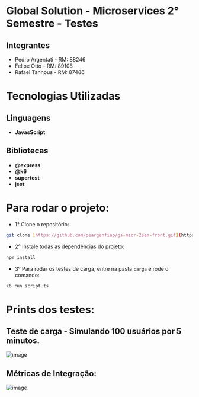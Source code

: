 # Global Solution - Microservices 2° Semestre - Testes

## Integrantes
- Pedro Argentati - RM: 88246
- Felipe Otto - RM: 89108
- Rafael Tannous - RM: 87486

# Tecnologias Utilizadas

## Linguagens
- **JavasScript**

## Bibliotecas
- **@express**
- **@k6**
- **supertest**
- **jest**

# Para rodar o projeto:

- 1° Clone o repositório:
```bash
git clone [https://github.com/peargenfiap/gs-micr-2sem-front.git](https://github.com/peargenfiap/gs-micro-tests.git)
```
- 2° Instale todas as dependências do projeto:
```bash
npm install
```
- 3° Para rodar os testes de carga, entre na pasta `carga` e rode o comando:

```bash
k6 run script.ts
```

# Prints dos testes:
## Teste de carga - Simulando 100 usuários por 5 minutos.
![image](https://github.com/peargenfiap/gs-micro-tests/assets/115407377/c5367356-1552-4b00-812b-cda63c4427f6)

## Métricas de Integração:
![image](https://github.com/peargenfiap/gs-micro-tests/assets/115407377/2623efe6-ce5c-40e8-a8d8-922504060ad0)


